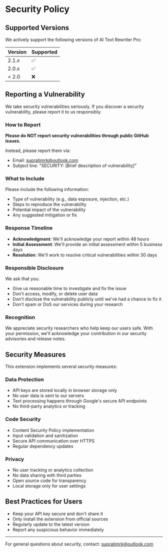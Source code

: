 # Security Policy

## Supported Versions

We actively support the following versions of AI Text Rewriter Pro:

| Version | Supported          |
| ------- | ------------------ |
| 2.1.x   | :white_check_mark: |
| 2.0.x   | :white_check_mark: |
| < 2.0   | :x:                |

## Reporting a Vulnerability

We take security vulnerabilities seriously. If you discover a security vulnerability, please report it to us responsibly.

### How to Report

**Please do NOT report security vulnerabilities through public GitHub issues.**

Instead, please report them via:
- Email: [supratimrk@outlook.com](mailto:supratimrk@outlook.com)
- Subject line: "SECURITY: [Brief description of vulnerability]"

### What to Include

Please include the following information:
- Type of vulnerability (e.g., data exposure, injection, etc.)
- Steps to reproduce the vulnerability
- Potential impact of the vulnerability
- Any suggested mitigation or fix

### Response Timeline

- **Acknowledgment**: We'll acknowledge your report within 48 hours
- **Initial Assessment**: We'll provide an initial assessment within 5 business days
- **Resolution**: We'll work to resolve critical vulnerabilities within 30 days

### Responsible Disclosure

We ask that you:
- Give us reasonable time to investigate and fix the issue
- Don't access, modify, or delete user data
- Don't disclose the vulnerability publicly until we've had a chance to fix it
- Don't spam or DoS our services during your research

### Recognition

We appreciate security researchers who help keep our users safe. With your permission, we'll acknowledge your contribution in our security advisories and release notes.

## Security Measures

This extension implements several security measures:

### Data Protection
- API keys are stored locally in browser storage only
- No user data is sent to our servers
- Text processing happens through Google's secure API endpoints
- No third-party analytics or tracking

### Code Security
- Content Security Policy implementation
- Input validation and sanitization
- Secure API communication over HTTPS
- Regular dependency updates

### Privacy
- No user tracking or analytics collection
- No data sharing with third parties
- Open source code for transparency
- Local storage only for user settings

## Best Practices for Users

- Keep your API key secure and don't share it
- Only install the extension from official sources
- Regularly update to the latest version
- Report any suspicious behavior immediately

---

For general questions about security, contact: [supratimrk@outlook.com](mailto:supratimrk@outlook.com)